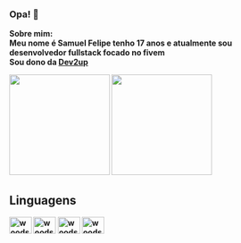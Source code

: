 ### Opa! 👋


<b>Sobre mim:<b><br>
  Meu nome é Samuel Felipe tenho 17 anos e atualmente sou desenvolvedor fullstack focado no fivem<br> Sou dono da <a href='https://discord.gg/KWxsjNvJRK'>Dev2up</a>

<div>
  <img height='180em' src="https://github-readme-stats.vercel.app/api?username=yWoods78&show_icons=true&theme=dark"/>
  <img height='180em' src="https://github-readme-stats.vercel.app/api/top-langs/?username=yWoods78&layout=compact&langs_count=16&theme=dark"/>
</div>
  
  ## Linguagens
  
<div style='display: inline_block'>
  <img align="center" alt='woods-Lua' height="30" width="40" src="https://cdn.jsdelivr.net/gh/devicons/devicon/icons/lua/lua-plain.svg">
  <img align="center" alt='woods-JS' height="30" width="40" src="https://cdn.jsdelivr.net/gh/devicons/devicon/icons/javascript/javascript-plain.svg">
  <img align="center" alt='woods-HTML' height="30" width="40" src="https://cdn.jsdelivr.net/gh/devicons/devicon/icons/html5/html5-plain.svg">
  <img align="center" alt='woods-CSS' height="30" width="40" src="https://cdn.jsdelivr.net/gh/devicons/devicon/icons/css3/css3-plain.svg">
</div
